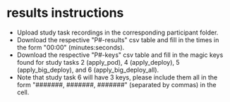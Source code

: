 # results instructions

- Upload study task recordings in the corresponding participant folder. 
- Download the respective "P#-results" csv table and fill in the times in the form "00:00" (minutes:seconds). 
- Download the respective "P#-keys" csv table and fill in the magic keys found for study tasks 2 (apply_pod), 4 (apply_deploy), 5 (apply_big_deploy), and 6 (apply_big_deploy_all). 
- Note that study task 6 will have 3 keys, please include them all in the form "#######, #######, #######" (separated by commas) in the cell. 
